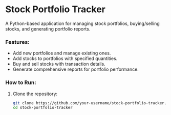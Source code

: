 # Stock Portfolio Tracker

A Python-based application for managing stock portfolios, buying/selling stocks, and generating portfolio reports.

### Features:
- Add new portfolios and manage existing ones.
- Add stocks to portfolios with specified quantities.
- Buy and sell stocks with transaction details.
- Generate comprehensive reports for portfolio performance.

### How to Run:
1. Clone the repository:
   ```bash
   git clone https://github.com/your-username/stock-portfolio-tracker.git
   cd stock-portfolio-tracker
